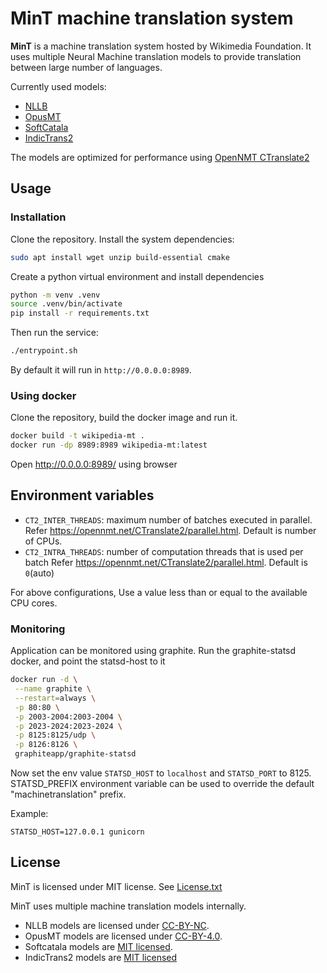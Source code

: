 # MinT machine translation system

**MinT** is a machine translation system hosted by Wikimedia Foundation.
It uses multiple Neural Machine translation models to provide translation between large number of languages.

Currently used models:

* [NLLB](https://ai.facebook.com/research/no-language-left-behind/)
* [OpusMT](https://github.com/Helsinki-NLP/OPUS-MT)
* [SoftCatala](https://github.com/Softcatala/nmt-models)
* [IndicTrans2](https://github.com/AI4Bharat/IndicTrans2)

The models are optimized for performance using [OpenNMT CTranslate2](https://github.com/OpenNMT/CTranslate2)

## Usage

### Installation

Clone the repository. Install the system dependencies:

```bash
sudo apt install wget unzip build-essential cmake
```

Create a python virtual environment and install dependencies

```bash
python -m venv .venv
source .venv/bin/activate
pip install -r requirements.txt
```

Then run the service:

```bash
./entrypoint.sh
```

By default it will run in `http://0.0.0.0:8989`.

### Using docker

Clone the repository, build the docker image and run it.

```bash
docker build -t wikipedia-mt .
docker run -dp 8989:8989 wikipedia-mt:latest
```

Open http://0.0.0.0:8989/ using browser

## Environment variables

* `CT2_INTER_THREADS`: maximum number of batches executed in parallel. Refer https://opennmt.net/CTranslate2/parallel.html. Default is number of CPUs.
* `CT2_INTRA_THREADS`: number of computation threads that is used per batch Refer https://opennmt.net/CTranslate2/parallel.html. Default is `0`(auto)

For above configurations, Use a value less than or equal to the available CPU cores.

### Monitoring

Application can be monitored using graphite.
Run the graphite-statsd docker, and point the statsd-host to it

```bash
docker run -d \
 --name graphite \
 --restart=always \
 -p 80:80 \
 -p 2003-2004:2003-2004 \
 -p 2023-2024:2023-2024 \
 -p 8125:8125/udp \
 -p 8126:8126 \
 graphiteapp/graphite-statsd

```

Now set the env value `STATSD_HOST` to `localhost` and  `STATSD_PORT` to 8125. STATSD_PREFIX environment variable can be used to override the default
"machinetranslation" prefix.

Example:
```
STATSD_HOST=127.0.0.1 gunicorn
```

## License

MinT is licensed under MIT license. See [License.txt](./LICENSE.txt)

MinT uses multiple machine translation models internally.

* NLLB models are licensed under [CC-BY-NC](https://creativecommons.org/licenses/by-nc/4.0/).
* OpusMT models are licensed under [CC-BY-4.0](https://creativecommons.org/licenses/by/4.0/).
* Softcatala models are [MIT licensed](https://github.com/Softcatala/nmt-models/blob/master/LICENSE).
* IndicTrans2 models are [MIT licensed](https://github.com/AI4Bharat/IndicTrans2)

